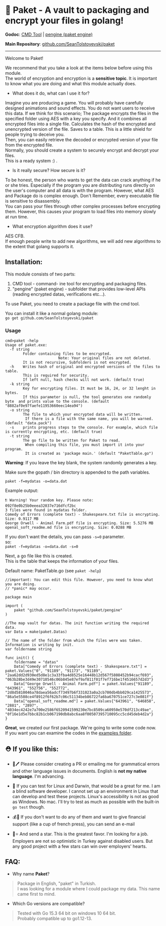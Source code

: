 # 🔑 Paket - A vault to packaging and encrypt your files in golang!

**Godoc**: [CMD Tool](https://godoc.org/github.com/SeanTolstoyevski/paket) | [pengine (paket engine)](https://godoc.org/github.com/SeanTolstoyevski/paket/pengine/)

**Main Repository**: [github.com/SeanTolstoyevski/paket](https://github.com/SeanTolstoyevski/paket/)

* * * * * *

Welcome to  Paket!

We recommend that you take a look at the items below before using this module.  
The world of encryption and encryption is a **sensitive topic**. It is important to know what you are doing and what this module actually does.

* What does it do, what can I use it for?

Imagine you are producing a game. You will probably have carefully designed animations and sound effects. You do not want users to receive this data. If we think for this scenario; The package encrypts the files in the specified folder using AES with a key you specify. And it combines all encrypted files into a single file. Calculates the hash of the encrypted and unencrypted version of the file. Saves to a table. This is a little shield for people trying to deceive you.  
Then, you can easily retrieve the decoded or encrypted version of your file from the encrypted file.  
Normally, you should create a system to securely encrypt and decrypt your files.  
This is a ready system :) .

* Is it really secure? How secure is it?

To be honest, the person who wants to get the data can crack anything if he or she  tries. Especially if the program you are distributing runs directly on the user's computer and all data is with the program. However, what AES and Package do is complex enough. Don't Remember, every executable file is sensitive to disassembly.  
You can pass your files through other complex processes before encrypting them. However, this causes your program to load files into memory slowly at run time.

* What encryption algorithm does it use?

AES CFB.  
If enough people write to add new algorithms, we will add new algorithms to the extent that golang supports it.

## Installation:

This module consists of two parts:
1. CMD tool - command- ine tool for encrypting and packaging files.
2. "pengine" (paket engine) - subfolder that provides low-level APIs (reading encrypted datas, verifications etc...).

To use Paket, you need to create a package file with the cmd tool.

You can install it like a normal golang module:  
`go get github.com/SeanTolstoyevski/paket`

### Usage

```
cmd>paket -help
Usage of paket.exe:
  -f string
        Folder containing files to be encrypted.
                        Note: Your original files are not deleted.
        It is not recursive, Subfolders is not encrypted.
  -h    Writes hash of original and encrypted versions of the files to table.
        This is required for security.
        If left null, hash checks will not work. (default true)
  -k string
        Key for encrypting files. It must be 16, 24, or 32 lenght in bytes.
        If this parameter is null, the tool generates one randomly byte  and prints value to the console. (default "8882af0e97faefe11953660eec14ea94")
  -o string
        The file to which your encrypted data will be written.
         If there is a file with the same name, you will be warned. (default "data.pack")
  -s    prints progress steps to the console. For example, which file is currently encrypting, etc. (default true)
  -t string
        The go file to be written for Paket to read.
         When compiling this file, you must import it into your program.
         It is created as 'package main.' (default "PaketTable.go")
```

**Warning**: If you leave the key blank, the system randomly generates a key.

Make sure the gopath / bin directory is appended to the path variables.

`paket -f=mydatas -o=data.dat`

Example output:

```
❗❕ Warning! Your random key. Please note: 092f8e0b25b0eeea32037e716dfcf2bc
3 files were found in mydatas folder.
Comedy of Errors (complete text) - Shakespeare.txt file is encrypting. Size: 0.9117 MB
George Orwell - Animal Farm.pdf file is encrypting. Size: 5.5276 MB
openal_soft_readme.md file is encrypting. Size: 0.0288 MB
```

If you don't want the details, you can pass  `-s=0` parameter.  
so:  
`paket -f=mydatas -o=data.dat -s=0`

Next, a go file like this is created.  
This is the table that keeps the information of your files.

Default name: PaketTable.go (see `paket -help`)

```
//important: You can edit this file. However, you need to know what you are doing.
// *panic* may occur.

package main

import (
	paket "github.com/SeanTolstoyevski/paket/pengine"
)

//The map vault for datas. The init function writing the required data.
var Data = make(paket.Datas)

// The name of the folder from which the files were was taken. Information is writing by init.
var foldername string

func init() {
	foldername = "datas"
	Data["Comedy of Errors (complete text) - Shakespeare.txt"] = paket.Values{"0", "91189", "91173", "91189", "2aa62dd2d930ed5d8e1c3a33fba4d8525e16448b12d567f5808452b94cacf693", "063b28be3d49e30710546c06b845e87ef9af811f01f7ef716be1f4516657d2d3"}
	Data["George Orwell - Animal Farm.pdf"] = paket.Values{"91189", "643961", "552756", "552772", "2d8d5810046a78daea56adcf73497b6f331023a0a2cb700db4bb029ca1425573", "86a5e5508ce4f8912f6f62b7c06c51134beb86722fa6ba670751ce727c3e081f"}
	Data["openal_soft_readme.md"] = paket.Values{"643961", "646858", "2881", "2897", "4034ec4242e7a700e2586f6520941599230e7bc8509ca60950e570df213c49ae", "0f16e1d5e7bbc82b1cb067190db8abc6aa8f00507395710095cc5cd45deb4d2a"}
}
```

**Great**, we created our first package. We're going to write some code now.  
If you want you can examine the codes in the [examples folder](https://github.com/SeanTolstoyevski/paket/examples).

## ⛑ If you like this:

* 📝🖊 Please consider creating a PR or emailing me for grammatical errors and other language issues in documents. English is **not my native language**. I'm advancing.

* 🤗 If you can test for Linux and Darwin, that would be a great  for me. I am a blind software developer. I cannot set up an environment in Linux that can develop and test these projects. Linux's accessibility is not as good as Windows. No mac. I'll try to test as much as possible with the built-in `go test` though.

* 💰🤑 If you don't want to do any of them and want to give financial support (like a cup of french press), you can send an e-mail

* 🌟⭐ And send a star. This is the greatest favor. I'm looking for a job. Employers are not so optimistic in Turkey against disabled users. But any good project with a few stars can win over employers' hearts.


## FAQ:

* Why name **Paket**?

> Package in English, "paket" in Turkish.  
I was looking for a module where I could package my data. This name came first to mind.

* Which Go versions are compatible?

> Tested with Go 15.3 64 bit on windows 10 64 bit.  
Probably compatible up to go1.12-13.
